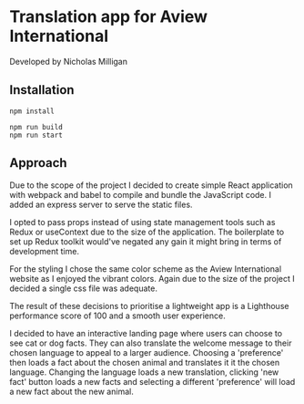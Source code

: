 # Translation app for Aview International
Developed by Nicholas Milligan

## Installation
```shell
npm install
```

```shell
npm run build
npm run start
```

## Approach
Due to the scope of the project I decided to create simple React application with webpack and babel to compile and bundle the JavaScript code. I added an express server to serve the static files.

I opted to pass props instead of using state management tools such as Redux or useContext due to the size of the application. The boilerplate to set up Redux toolkit would've negated any gain it might bring in terms of development time.

For the styling I chose the same color scheme as the Aview International website as I enjoyed the vibrant colors. Again due to the size of the project I decided a single css file was adequate.

The result of these decisions to prioritise a lightweight app is a Lighthouse performance score of 100 and a smooth user experience.

I decided to have an interactive landing page where users can choose to see cat or dog facts. They can also translate the welcome message to their chosen language to appeal to a larger audience. Choosing a 'preference' then loads a fact about the chosen animal and translates it it the chosen language. Changing the language loads a new translation, clicking 'new fact' button loads a new facts and selecting a different 'preference' will load a new fact about the new animal.
